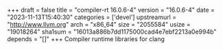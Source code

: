 +++
draft = false
title = "compiler-rt 16.0.6-4"
version = "16.0.6-4"
date = "2023-11-13T15:40:30"
categories = ['devel']
upstreamurl = "http://www.llvm.org"
arch = "x86_64"
size = "2055584"
usize = "19018264"
sha1sum = "16013a886b7dd1175000cad4e7ebf2213a0e994b"
depends = "[]"
+++
Compiler runtime libraries for clang